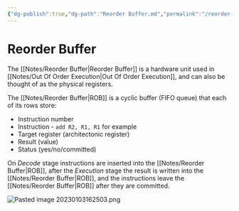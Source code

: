 ```yaml
---
{"dg-publish":true,"dg-path":"Reorder Buffer.md","permalink":"/reorder-buffer/","tags":[null]}
---
```




# Reorder Buffer
The [[Notes/Reorder Buffer\|Reorder Buffer]] is a hardware unit used in [[Notes/Out Of Order Execution\|Out Of Order Execution]], and can also be thought of as the physical registers.

The [[Notes/Reorder Buffer\|ROB]] is a cyclic buffer (FIFO queue) that each of its rows store:
- Instruction number
- Instruction - `add R2, R1, R1` for example
- Target register (architectonic register)
- Result (value)
- Status (yes/no/committed)

On *Decode* stage instructions are inserted into the [[Notes/Reorder Buffer\|ROB]],
after the *Execution* stage the result is written into the [[Notes/Reorder Buffer\|ROB]], and the instructions leave the [[Notes/Reorder Buffer\|ROB]] after they are committed.

![Pasted image 20230103162503.png](/img/user/Assets/Pasted%20image%2020230103162503.png)